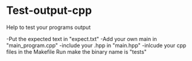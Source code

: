 # Test-output-cpp
Help to test your programs output

-Put the expected text in "expect.txt"
-Add your own main in "main_program.cpp"
  -include your .hpp in "main.hpp"
  -inlcude your cpp files in the Makefile
Run make
the binary name is "tests"
  
